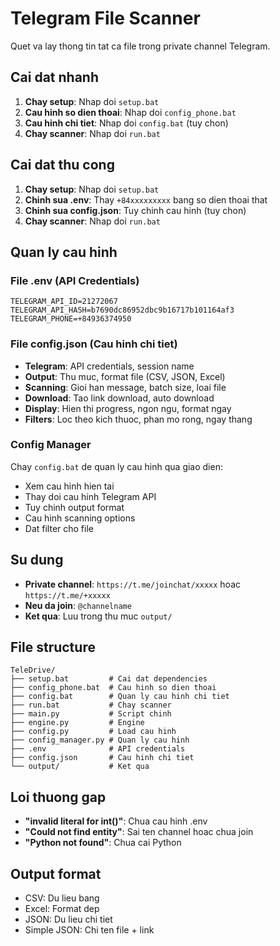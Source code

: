 # Telegram File Scanner

Quet va lay thong tin tat ca file trong private channel Telegram.

## Cai dat nhanh

1. **Chay setup**: Nhap doi `setup.bat`
2. **Cau hinh so dien thoai**: Nhap doi `config_phone.bat`
3. **Cau hinh chi tiet**: Nhap doi `config.bat` (tuy chon)
4. **Chay scanner**: Nhap doi `run.bat`

## Cai dat thu cong

1. **Chay setup**: Nhap doi `setup.bat`
2. **Chinh sua .env**: Thay `+84xxxxxxxxx` bang so dien thoai that
3. **Chinh sua config.json**: Tuy chinh cau hinh (tuy chon)
4. **Chay scanner**: Nhap doi `run.bat`

## Quan ly cau hinh

### File .env (API Credentials)
```
TELEGRAM_API_ID=21272067
TELEGRAM_API_HASH=b7690dc86952dbc9b16717b101164af3
TELEGRAM_PHONE=+84936374950
```

### File config.json (Cau hinh chi tiet)
- **Telegram**: API credentials, session name
- **Output**: Thu muc, format file (CSV, JSON, Excel)
- **Scanning**: Gioi han message, batch size, loai file
- **Download**: Tao link download, auto download
- **Display**: Hien thi progress, ngon ngu, format ngay
- **Filters**: Loc theo kich thuoc, phan mo rong, ngay thang

### Config Manager
Chay `config.bat` de quan ly cau hinh qua giao dien:
- Xem cau hinh hien tai
- Thay doi cau hinh Telegram API
- Tuy chinh output format
- Cau hinh scanning options
- Dat filter cho file

## Su dung

- **Private channel**: `https://t.me/joinchat/xxxxx` hoac `https://t.me/+xxxxx`
- **Neu da join**: `@channelname`
- **Ket qua**: Luu trong thu muc `output/`

## File structure

```
TeleDrive/
├── setup.bat         # Cai dat dependencies
├── config_phone.bat  # Cau hinh so dien thoai
├── config.bat        # Quan ly cau hinh chi tiet
├── run.bat           # Chay scanner
├── main.py           # Script chinh
├── engine.py         # Engine
├── config.py         # Load cau hinh
├── config_manager.py # Quan ly cau hinh
├── .env              # API credentials
├── config.json       # Cau hinh chi tiet
└── output/           # Ket qua
```

## Loi thuong gap

- **"invalid literal for int()"**: Chua cau hinh .env
- **"Could not find entity"**: Sai ten channel hoac chua join
- **"Python not found"**: Chua cai Python

## Output format

- CSV: Du lieu bang
- Excel: Format dep
- JSON: Du lieu chi tiet
- Simple JSON: Chi ten file + link
